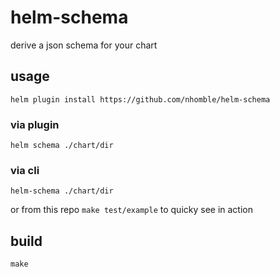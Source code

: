 # helm-schema

derive a json schema for your chart

## usage

`helm plugin install https://github.com/nhomble/helm-schema`

### via plugin

```
helm schema ./chart/dir
```

### via cli

```
helm-schema ./chart/dir
```

or from this repo `make test/example` to quicky see in action

## build

```
make
```